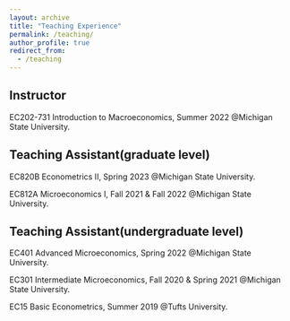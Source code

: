 ```yaml
---
layout: archive
title: "Teaching Experience"
permalink: /teaching/
author_profile: true
redirect_from:
  - /teaching
---
```


## Instructor
EC202-731 Introduction to Macroeconomics, Summer 2022 @Michigan State University.

## Teaching Assistant(graduate level)
EC820B Econometrics II, Spring 2023 @Michigan State University.

EC812A Microeconomics I, Fall 2021 & Fall 2022 @Michigan State University.

## Teaching Assistant(undergraduate level)
EC401 Advanced Microeconomics, Spring 2022 @Michigan State University.

EC301 Intermediate Microeconomics, Fall 2020 & Spring 2021 @Michigan State University.

EC15 Basic Econometrics, Summer 2019 @Tufts University.


